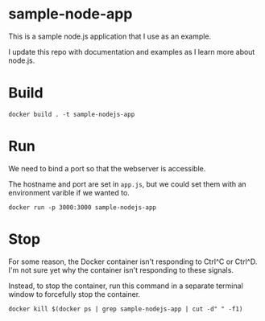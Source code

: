 # sample-node-app

This is a sample node.js application that I use as an example. 

I update this repo with documentation and examples as I learn more about node.js. 

# Build

`docker build . -t sample-nodejs-app`

# Run

We need to bind a port so that the webserver is accessible.

The hostname and port are set in `app.js`, but we could set them with an environment varible if we wanted to.

`docker run -p 3000:3000 sample-nodejs-app`

# Stop

For some reason, the Docker container isn't responding to Ctrl^C or Ctrl^D. I'm not sure yet why the container isn't responding to these signals.

Instead, to stop the container, run this command in a separate terminal window to forcefully stop the container.

`docker kill $(docker ps | grep sample-nodejs-app | cut -d" " -f1)`

